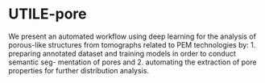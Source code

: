 # UTILE-pore
We present  an automated workflow using deep learning for the analysis of porous-like structures from tomographs related to PEM technologies by: 1. preparing annotated dataset and training models in order to conduct semantic seg- mentation of pores and 2. automating the extraction of pore properties for further distribution analysis.
